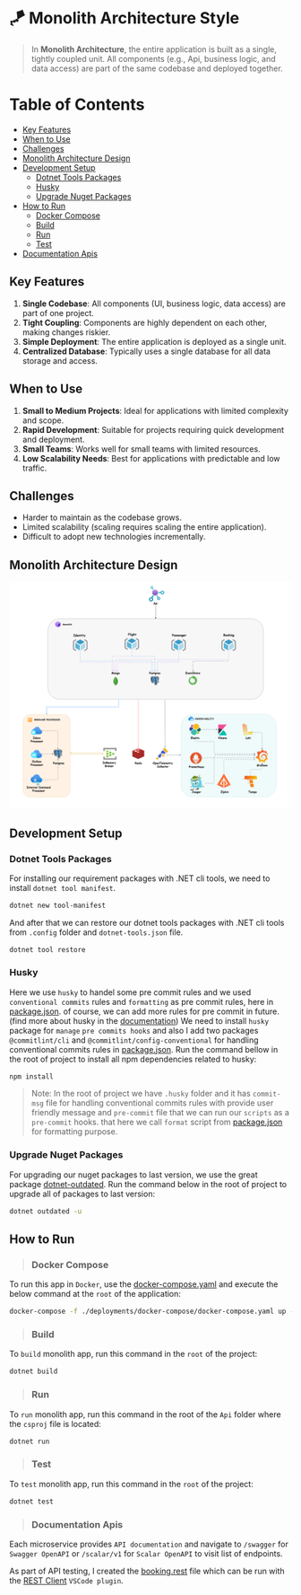 # 🪁 Monolith Architecture Style

> In **Monolith Architecture**, the entire application is built as a single, tightly coupled unit. All components (e.g., Api, business logic, and data access) are part of the same codebase and deployed together.

# Table of Contents

- [Key Features](#key-features)
- [When to Use](#when-to-use)
- [Challenges](#challenges)
- [Monolith Architecture Design](#monolith-architecture-design)
- [Development Setup](#development-setup)
    - [Dotnet Tools Packages](#dotnet-tools-packages)
    - [Husky](#husky)
    - [Upgrade Nuget Packages](#upgrade-nuget-packages)
- [How to Run](#how-to-run)
  - [Docker Compose](#docker-compose)
  - [Build](#build)
  - [Run](#run)
  - [Test](#test)
- [Documentation Apis](#documentation-apis)


## Key Features
1. **Single Codebase**: All components (UI, business logic, data access) are part of one project.
2. **Tight Coupling**: Components are highly dependent on each other, making changes riskier.
3. **Simple Deployment**: The entire application is deployed as a single unit.
4. **Centralized Database**: Typically uses a single database for all data storage and access.


## When to Use
1. **Small to Medium Projects**: Ideal for applications with limited complexity and scope.
2. **Rapid Development**: Suitable for projects requiring quick development and deployment.
3. **Small Teams**: Works well for small teams with limited resources.
4. **Low Scalability Needs**: Best for applications with predictable and low traffic.


## Challenges
- Harder to maintain as the codebase grows.
- Limited scalability (scaling requires scaling the entire application).
- Difficult to adopt new technologies incrementally.

## Monolith Architecture Design

![](./assets/booking-monolith.png)


## Development Setup

### Dotnet Tools Packages
For installing our requirement packages with .NET cli tools, we need to install `dotnet tool manifest`.
```bash
dotnet new tool-manifest
```
And after that we can restore our dotnet tools packages with .NET cli tools from `.config` folder and `dotnet-tools.json` file.
```
dotnet tool restore
```

### Husky
Here we use `husky` to handel some pre commit rules and we used `conventional commits` rules and `formatting` as pre commit rules, here in [package.json](.././package.json). of course, we can add more rules for pre commit in future. (find more about husky in the [documentation](https://typicode.github.io/husky/get-started.html))
We need to install `husky` package for `manage` `pre commits hooks` and also I add two packages `@commitlint/cli` and `@commitlint/config-conventional` for handling conventional commits rules in [package.json](.././package.json).
Run the command bellow in the root of project to install all npm dependencies related to husky:

```bash
npm install
```

> Note: In the root of project we have `.husky` folder and it has `commit-msg` file for handling conventional commits rules with provide user friendly message and `pre-commit` file that we can run our `scripts` as a `pre-commit` hooks. that here we call `format` script from [package.json](./package.json) for formatting purpose.

### Upgrade Nuget Packages
For upgrading our nuget packages to last version, we use the great package [dotnet-outdated](https://github.com/dotnet-outdated/dotnet-outdated).
Run the command below in the root of project to upgrade all of packages to last version:
```bash
dotnet outdated -u
```

## How to Run

> ### Docker Compose

To run this app in `Docker`, use the [docker-compose.yaml](./deployments/docker-compose/docker-compose.yaml) and execute the below command at the `root` of the application:

```bash
docker-compose -f ./deployments/docker-compose/docker-compose.yaml up -d
```

> ### Build
To `build` monolith app, run this command in the `root` of the project:
```bash
dotnet build
```

> ### Run
To `run` monolith app, run this command in the root of the `Api` folder where the `csproj` file is located:
```bash
dotnet run
```

> ### Test

To `test` monolith app, run this command in the `root` of the project:
```bash
dotnet test
```

> ### Documentation Apis

Each microservice provides `API documentation` and navigate to `/swagger` for `Swagger OpenAPI` or `/scalar/v1` for `Scalar OpenAPI` to visit list of endpoints.

As part of API testing, I created the [booking.rest](./booking.rest) file which can be run with the [REST Client](https://github.com/Huachao/vscode-restclient) `VSCode plugin`.
